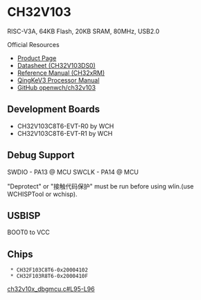 # CH32V103

RISC-V3A, 64KB Flash, 20KB SRAM, 80MHz, USB2.0

Official Resources

- [Product Page](https://www.wch-ic.com/products/CH32V103.html)
- [Datasheet (CH32V103DS0)](https://www.wch-ic.com/downloads/CH32V103DS0_PDF.html)
- [Reference Manual (CH32xRM)](https://www.wch-ic.com/downloads/CH32xRM_PDF.html)
- [QingKeV3 Processor Manual](https://www.wch-ic.com/downloads/QingKeV3_Processor_Manual_PDF.html)
- [GitHub openwch/ch32v103](https://github.com/openwch/ch32v103)

## Development Boards

- CH32V103C8T6-EVT-R0 by WCH
- CH32V103C8T6-EVT-R1 by WCH

## Debug Support

SWDIO - PA13 @ MCU
SWCLK - PA14 @ MCU

"Deprotect" or "接触代码保护" must be run before using wlin.(use WCHISPTool or wchisp).

## USBISP

BOOT0 to VCC

## Chips

```
 * CH32F103C8T6-0x20004102
 * CH32F103R8T6-0x2000410F
```

[ch32v10x_dbgmcu.c#L95-L96](https://github.com/openwch/ch32v103/blob/e49958824c405d9bd6991a56a4acc39e11c5a401/EVT/EXAM/SRC/Peripheral/src/ch32v10x_dbgmcu.c#L95-L96)